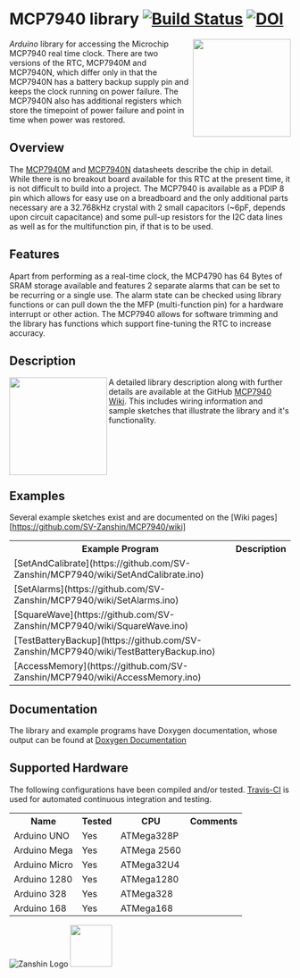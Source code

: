 # MCP7940 library [![Build Status](https://travis-ci.org/SV-Zanshin/MCP7940.svg?branch=master)](https://travis-ci.org/SV-Zanshin/MCP7940) [![DOI](https://www.zenodo.org/badge/98077572.svg)](https://www.zenodo.org/badge/latestdoi/98077572)
<img src="https://github.com/SV-Zanshin/MCP7940/blob/master/Images/MCP7940M-PDIP-8.png" width="175" align="right"/> *Arduino* library for accessing the Microchip MCP7940 real time clock. There are two versions of the RTC, MCP7940M and MCP7940N, which differ only in that the MCP7940N has a battery backup supply pin and keeps the clock running on power failure. The MCP7940N also has additional registers which store the timepoint of power failure and point in time when power was restored.

## Overview
The [MCP7940M](http://ww1.microchip.com/downloads/en/DeviceDoc/20002292B.pdf) and [MCP7940N](http://ww1.microchip.com/downloads/en/DeviceDoc/20005010F.pdf) datasheets describe the chip in detail. While there is no breakout board available for this RTC at the present time, it is not difficult to build into a project. The MCP7940 is available as a PDIP 8 pin which allows for easy use on a breadboard and the only additional parts necessary are a 32.768kHz crystal with 2 small capacitors (~6pF, depends upon circuit capacitance) and some pull-up resistors for the I2C data lines as well as for the multifunction pin, if that is to be used.

## Features
Apart from performing as a real-time clock, the MCP4790 has 64 Bytes of SRAM storage available and features 2 separate alarms that can be set to be recurring or a single use. The alarm state can be checked using library functions or can pull down the the MFP (multi-function pin) for a hardware interrupt or other action.
The MCP7940 allows for software trimming and the library has functions which support fine-tuning the RTC to increase accuracy.

## Description
<img src="https://github.com/SV-Zanshin/MCP7940/blob/master/Images/MCP7940_bb.png" width="175px" align="left" /> A detailed library description along with further details are available at the GitHub [MCP7940 Wiki](https://github.com/SV-Zanshin/MCP7940/wiki). This includes wiring information and sample sketches that illustrate the library and it's functionality.
</br></br></br></br></br></br>
  
## Examples
Several example sketches exist and are documented on the [Wiki pages][https://github.com/SV-Zanshin/MCP7940/wiki]
<Table>
  <th>Example Program</th>
  <th>Description</th>
  <tr>
    <td> [SetAndCalibrate](https://github.com/SV-Zanshin/MCP7940/wiki/SetAndCalibrate.ino)</td>
    <td></td>
  </tr>
  <tr>
    <td>[SetAlarms](https://github.com/SV-Zanshin/MCP7940/wiki/SetAlarms.ino)</td>
    <td></td>
  </tr>
  <tr>
    <td>[SquareWave](https://github.com/SV-Zanshin/MCP7940/wiki/SquareWave.ino)</td>
    <td></td>
  </tr>
  <tr>
    <td>[TestBatteryBackup](https://github.com/SV-Zanshin/MCP7940/wiki/TestBatteryBackup.ino)</td>
    <td></td>
  </tr>
  <tr>
    <td>[AccessMemory](https://github.com/SV-Zanshin/MCP7940/wiki/AccessMemory.ino)</td>
    <td></td>
  </tr>
</Table>

## Documentation
The library and example programs have Doxygen documentation, whose output can be found at [Doxygen Documentation](https://sv-zanshin.github.io/MCP7940/html/index.html)  

## Supported Hardware
The following configurations have been compiled and/or tested. [Travis-CI](https://travis-ci.org) is used for automated continuous integration and testing.

<table>
  <th>Name</th>
  <th>Tested</th>
  <th>CPU</th>
  <th>Comments</th>
  <tr>
    <td>Arduino UNO</td>
    <td>Yes</td>
    <td>ATMega328P</td>
    <td></td>
  <tr>
  <tr>
    <td>Arduino Mega</td>
    <td>Yes</td>
    <td>ATMega 2560</td>
    <td></td>
  <tr>
  <tr>
    <td>Arduino Micro</td>
    <td>Yes</td>
    <td>ATMega32U4</td>
    <td></td>
  <tr>
  <tr>
    <td>Arduino 1280</td>
    <td>Yes</td>
    <td>ATMega1280</td>
    <td></td>
  <tr>
  <tr>
    <td>Arduino 328</td>
    <td>Yes</td>
    <td>ATMega328</td>
    <td></td>
  <tr>
  <tr>
    <td>Arduino 168</td>
    <td>Yes</td>
    <td>ATMega168</td>
    <td></td>
  <tr>
</table>    
    
![Zanshin Logo](https://www.sv-zanshin.com/r/images/site/gif/zanshinkanjitiny.gif) <img src="https://www.sv-zanshin.com/r/images/site/gif/zanshintext.gif" width="75"/>
